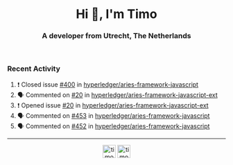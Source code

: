 <h1 align="center">Hi 👋, I'm Timo</h1>
<h3 align="center">A developer from Utrecht, The Netherlands</h3>
<br/>
<!-- https://github.com/rahuldkjain/github-profile-readme-generator --!>

<!--  <p align="left"><img src="https://github-readme-stats.vercel.app/api?username=timoglastra&show_icons=true&count_private=true&" alt="timoglastra" /></p> --!>

<!--
Github language stats
<p align="left"><img src="https://github-readme-stats.vercel.app/api/top-langs/?username=timoglastra&layout=compact" alt="timoglastra" /><p>
-->

<!-- Codestats language stats -->
<!-- <p align="left"><img src="https://codestats-readme.vercel.app/api/top-langs/?username=timoglastra&layout=compact&language_count=12" alt="timoglastra" /><p>    --!>
  
<h3>Recent Activity</h3>

<!--START_SECTION:activity-->
1. ❗️ Closed issue [#400](https://github.com/hyperledger/aries-framework-javascript/issues/400) in [hyperledger/aries-framework-javascript](https://github.com/hyperledger/aries-framework-javascript)
2. 🗣 Commented on [#20](https://github.com/hyperledger/aries-framework-javascript-ext/issues/20) in [hyperledger/aries-framework-javascript-ext](https://github.com/hyperledger/aries-framework-javascript-ext)
3. ❗️ Opened issue [#20](https://github.com/hyperledger/aries-framework-javascript-ext/issues/20) in [hyperledger/aries-framework-javascript-ext](https://github.com/hyperledger/aries-framework-javascript-ext)
4. 🗣 Commented on [#453](https://github.com/hyperledger/aries-framework-javascript/issues/453) in [hyperledger/aries-framework-javascript](https://github.com/hyperledger/aries-framework-javascript)
5. 🗣 Commented on [#452](https://github.com/hyperledger/aries-framework-javascript/issues/452) in [hyperledger/aries-framework-javascript](https://github.com/hyperledger/aries-framework-javascript)
<!--END_SECTION:activity-->

---

<p align="center">
<a href="https://twitter.com/timoglastra" target="blank"><img align="center" src="https://cdn.jsdelivr.net/npm/simple-icons@3.0.1/icons/twitter.svg" alt="timoglastra" height="30" width="30" /></a>
<a href="https://linkedin.com/in/timoglastra" target="blank"><img align="center" src="https://cdn.jsdelivr.net/npm/simple-icons@3.0.1/icons/linkedin.svg" alt="timoglastra" height="30" width="30" /></a>
</p>



